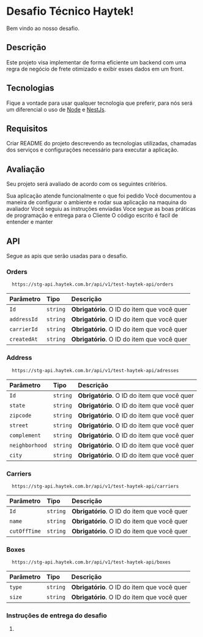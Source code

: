 # Desafio Técnico Haytek! 

Bem vindo ao nosso desafio.

## Descrição

Este projeto visa implementar de forma eficiente um backend com uma regra de negócio de frete otimizado e exibir esses dados em um front. 

## Tecnologias

Fique a vontade para usar qualquer tecnologia que preferir, para nós será um diferencial o uso de [Node](https://nodejs.org/en/) e [NestJs](https://nestjs.com/). 

## Requisitos

Criar README do projeto descrevendo as tecnologias utilizadas, chamadas dos serviços e configurações necessário para executar a aplicação.

## Avaliação

Seu projeto será avaliado de acordo com os seguintes critérios.

Sua aplicação atende funcionalmente o que foi pedido
Você documentou a maneira de configurar o ambiente e rodar sua aplicação na maquina do avaliador
Você seguiu as instruções enviadas
Voce segue as boas práticas de programação e entrega para o Cliente
O código escrito é facil de entender e manter



## API

Segue as apis que serão usadas para o desafio.

### Orders

```http
  https://stg-api.haytek.com.br/api/v1/test-haytek-api/orders
```

| Parâmetro   | Tipo       | Descrição                                   |
| :---------- | :--------- | :------------------------------------------ |
| `Id`      | `string` | **Obrigatório**. O ID do item que você quer |
| `addressId`      | `string` | **Obrigatório**. O ID do item que você quer |
| `carrierId`      | `string` | **Obrigatório**. O ID do item que você quer |
| `createdAt`      | `string` | **Obrigatório**. O ID do item que você quer |

### Address

```http
  https://stg-api.haytek.com.br/api/v1/test-haytek-api/adresses
```

| Parâmetro   | Tipo       | Descrição                                   |
| :---------- | :--------- | :------------------------------------------ |
| `Id`      | `string` | **Obrigatório**. O ID do item que você quer |
| `state`      | `string` | **Obrigatório**. O ID do item que você quer |
| `zipcode`      | `string` | **Obrigatório**. O ID do item que você quer |
| `street`      | `string` | **Obrigatório**. O ID do item que você quer |
| `complement`      | `string` | **Obrigatório**. O ID do item que você quer |
| `neighborhood`      | `string` | **Obrigatório**. O ID do item que você quer |
| `city`      | `string` | **Obrigatório**. O ID do item que você quer |

### Carriers

```http
  https://stg-api.haytek.com.br/api/v1/test-haytek-api/carriers
```

| Parâmetro   | Tipo       | Descrição                                   |
| :---------- | :--------- | :------------------------------------------ |
| `Id`      | `string` | **Obrigatório**. O ID do item que você quer |
| `name`      | `string` | **Obrigatório**. O ID do item que você quer |
| `cutOffTime`      | `string` | **Obrigatório**. O ID do item que você quer |

### Boxes

```http
  https://stg-api.haytek.com.br/api/v1/test-haytek-api/boxes
```

| Parâmetro   | Tipo       | Descrição                                   |
| :---------- | :--------- | :------------------------------------------ |
| `type`      | `string` | **Obrigatório**. O ID do item que você quer |
| `size`      | `string` | **Obrigatório**. O ID do item que você quer |


### Instruções de entrega do desafio

1.
